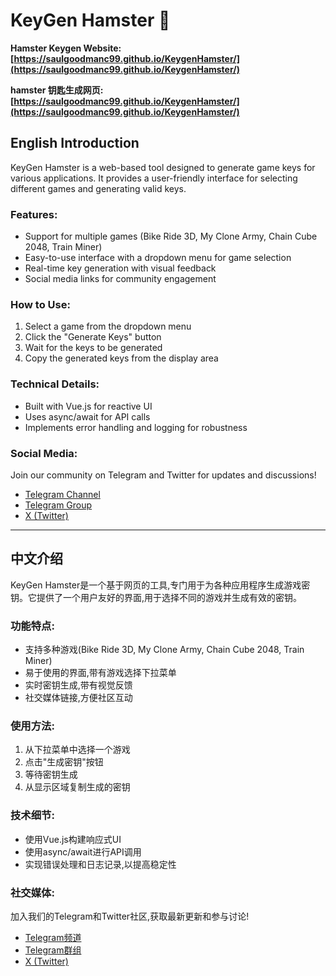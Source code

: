 # KeyGen Hamster 🐹

**Hamster Keygen Website: [https://saulgoodmanc99.github.io/KeygenHamster/](https://saulgoodmanc99.github.io/KeygenHamster/)**

**hamster 钥匙生成网页: [https://saulgoodmanc99.github.io/KeygenHamster/](https://saulgoodmanc99.github.io/KeygenHamster/)**

## English Introduction

KeyGen Hamster is a web-based tool designed to generate game keys for various applications. It provides a user-friendly interface for selecting different games and generating valid keys.

### Features:
- Support for multiple games (Bike Ride 3D, My Clone Army, Chain Cube 2048, Train Miner)
- Easy-to-use interface with a dropdown menu for game selection
- Real-time key generation with visual feedback
- Social media links for community engagement

### How to Use:
1. Select a game from the dropdown menu
2. Click the "Generate Keys" button
3. Wait for the keys to be generated
4. Copy the generated keys from the display area

### Technical Details:
- Built with Vue.js for reactive UI
- Uses async/await for API calls
- Implements error handling and logging for robustness

### Social Media:
Join our community on Telegram and Twitter for updates and discussions!
- [Telegram Channel](https://t.me/Scripter6)
- [Telegram Group](https://t.me/HamsterKey6)
- [X (Twitter)](https://x.com/SaulGoodManC99)

---

## 中文介绍

KeyGen Hamster是一个基于网页的工具,专门用于为各种应用程序生成游戏密钥。它提供了一个用户友好的界面,用于选择不同的游戏并生成有效的密钥。

### 功能特点:
- 支持多种游戏(Bike Ride 3D, My Clone Army, Chain Cube 2048, Train Miner)
- 易于使用的界面,带有游戏选择下拉菜单
- 实时密钥生成,带有视觉反馈
- 社交媒体链接,方便社区互动

### 使用方法:
1. 从下拉菜单中选择一个游戏
2. 点击"生成密钥"按钮
3. 等待密钥生成
4. 从显示区域复制生成的密钥

### 技术细节:
- 使用Vue.js构建响应式UI
- 使用async/await进行API调用
- 实现错误处理和日志记录,以提高稳定性

### 社交媒体:
加入我们的Telegram和Twitter社区,获取最新更新和参与讨论!
- [Telegram频道](https://t.me/Scripter6)
- [Telegram群组](https://t.me/HamsterKey6)
- [X (Twitter)](https://x.com/SaulGoodManC99)
